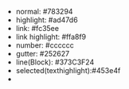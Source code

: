 - normal: #783294
- highlight: #ad47d6
- link: #fc35ee
- link highlight: #ffa8f9
- number: #cccccc
- gutter: #252627
- line(Block): #373C3F24
- selected(texthighlight):#453e4f
-
